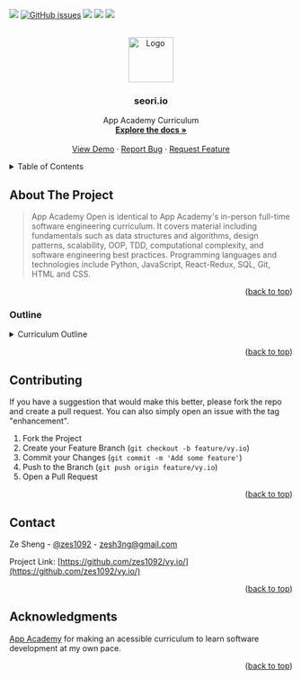 <div id="top"></div>

<!-- PROJECT SHIELDS -->
<!--
*** I'm using markdown "reference style" links for readability.
*** Reference links are enclosed in brackets [ ] instead of parentheses ( ).
*** See the bottom of this document for the declaration of the reference variables
*** for contributors-url, forks-url, etc. This is an optional, concise syntax you may use.
*** https://www.markdownguide.org/basic-syntax/#reference-style-links
-->

![](https://img.shields.io/badge/-zes1092-blueviolet) 
[![GitHub issues](https://img.shields.io/github/issues/zes1092/seori-project)](https://github.com/zes1092/seori-project/issues)
![](https://img.shields.io/github/forks/zes1092/seori.io)
![](https://img.shields.io/github/stars/zes1092/seori.io)
![](https://img.shields.io/github/license/zes1092/seori.io)

<!-- PROJECT LOGO -->
<br />
<div align="center">
  <a href="https://github.com/zes1092/archetypes.io/">
    <img src="https://scale.com/_next/image?url=%2Fstatic%2Fimg%2Findex%2Fdata-centric%2Fautomate.png&w=256&q=75" alt="Logo" width="80" height="80">
  </a>

  <h3 align="center">seori.io</h3>

  <p align="center">
    App Academy Curriculum 
    <br />
    <a href="https://github.com/zes1092/seori.io/blob/main/README.md"><strong>Explore the docs »</strong></a>
    <br />
    <br />
    <a href="https://github.com/zes1092/seori.io/">View Demo</a>
    ·
    <a href="https://github.com/zes1092/seori.io/issues">Report Bug</a>
    ·
    <a href="https://github.com/zes1092/seori.io/issues">Request Feature</a>
  </p>
</div>



<!-- TABLE OF CONTENTS -->
<details>
  <summary>Table of Contents</summary>
  <ol>
    <li>
      <a href="#about-the-project">About The Project</a>
      <ul>
        <li><a href="#outline">Outline</a></li>
      </ul>
    </li>
    <li><a href="#contributing">Contributing</a></li>
    <li><a href="#contact">Contact</a></li>
    <li><a href="#acknowledgments">Acknowledgments</a></li>
  </ol>
</details>



<!-- ABOUT THE PROJECT -->
## About The Project

<!-- ![breaux.io](https://scale.com/_next/image?url=%2Fstatic%2Fimg%2Findex%2Fdata-centric%2Fannotate.png&w=256&q=75)
[![Product Name Screen Shot][product-screenshot]](https://example.com) -->

> App Academy Open is identical to App Academy's in-person full-time software engineering curriculum. It covers material including fundamentals such as data structures and algorithms, design patterns, scalability, OOP, TDD, computational complexity, and software engineering best practices. Programming languages and technologies include Python, JavaScript, React-Redux, SQL, Git, HTML and CSS.

<!-- There are many great README templates available on GitHub; however, I didn't find one that really suited my needs so I created this enhanced one. I want to create a README template so amazing that it'll be the last one you ever need -- I think this is it.

Here's why:
* Your time should be focused on creating something amazing. A project that solves a problem and helps others
* You shouldn't be doing the same tasks over and over like creating a README from scratch
* You should implement DRY principles to the rest of your life :smile:

Of course, no one template will serve all projects since your needs may be different. So I'll be adding more in the near future. You may also suggest changes by forking this repo and creating a pull request or opening an issue. Thanks to all the people have contributed to expanding this template!

Use the `BLANK_README.md` to get started. -->

<p align="right">(<a href="#top">back to top</a>)</p>



### Outline

<!-- This section should list any major frameworks/libraries used to bootstrap your project. Leave any add-ons/plugins for the acknowledgements section. Here are a few examples. -->
<details>
<summary>Curriculum Outline</summary>
  <ol>
    <li>
      Web Devlopment Fundamentals 
      <ul>
        <li>Javascript Fundamentals</li>
        <li>Setting Up Your Environment I</li>
        <li>HTML & CSS Fundamentals</li>
        <li>HTML & CSS: Putting It All Together</li>
        <li>Setting Up Your Environment II</li>
        <li>Intermediate JavaScript</li>
      </ul>
    </li>
    <li>
      Javascript Fundamentals 
      <ul>
        <li>Introduction to Javascript</li>
        <li>Control Flow </li>
        <li>Intermediate Javascript</li>
        <li>Intermediate Arrays</li>
        <li>Advanced Arrays</li>
        <li>Additional Practices</li>
        <li>Advanced Array Methods</li>
      </ul>
    </li>
    <li>
        Intermediate Javascript
        <ul>
            <li>Local JavaScript</li>
            <li>Objects</li>
            <li>Callbacks</li>
            <li>Scope and Closures</li>
            <li>Recursion</li>
            <li>IIFEs and Recalls</li>
            <li>Asynchronicity</li>
        </ul>
      </li>
      <li>
        TDD and OOP
        <ul>
            <li> Basic Coding Principles</li>
            <li> Object-Oriented Programming</li>
            <li> Context in JavaScript</li>
            <li> TDD Basics</li>
            <li> Intermediate TDD</li>
        </ul>
      </li>
      <li>
        Data Structures and Algorithms
        <ul>
            <li>Code Performance</li>
            <li>Data Structures I</li>
            <li>Whiteboarding I</li>
            <li>Data Structures II</li>
            <li>Sorting</li>
            <li>Trees and Binary Search</li> 
            <li>Graphs</li>
            <li>Whiteboarding II</li> 
        </ul>
      </li>
      <li>
        HTML and CSS
        <ul>
            <li>CSS Fundamentals</li>
            <li>Intermediate CSS</li>
            <li>Advanced CSS</li>
        </ul>
      </li>
      <li>
        Servers, APIs, and Promises
        <ul>
            <li>HTTP Servers I</li>
            <li>HTTP Servers I</li>
            <li>Asynchronous JavaScript</li>
            <li>APIs</li>
            <li>Networks</li>
        </ul>
      </li>
      <li>
        Frontend Javascript
        <ul>
            <li>The Browser</li>
            <li>Working with the DOM</li>
            <li>Handling Events and Data</li>
            <li>Browser Storage</li>
            <li>Capstone Project</li>
        </ul>
      </li>
      <li>
        Express SQL
        <ul>
            <li>Express Basics</li>
            <li>Intermediate Express</li>
            <li>Express Capstone</li>
            <li>SQL Basics</li>
            <li>Intermediate SQL</li> 
            <li>SQL Capstone Project</li>
            <li>Advanced SQL Topics</li> 
        </ul>
      </li>
      <li>
        Express and Sequelize 
        <ul>
            <li>Sequelize Foundations</li>
            <li>Relationships in Sequelize</li>
            <li>Real World Sequelize Applications</li>
            <li>Express & SQL Capstone</li>
        </ul>
      </li>
      <li>
        Web Security and Authentication
        <ul>
            <li>Web Application Security</li>
            <li>Backend Authentication</li>
        </ul>
      </li>
      <li>
        React
        <ul>
            <li>React Basics</li>
            <li>React Hooks and Forms</li>
            <li>React Context and Jest</li>
            <li>Class Components</li>
        </ul>
      </li>
      <li>
        Python
        <ul>
            <li>Data Types</li>
            <li>Functions and Statements</li>
            <li>Structured Data I</li>
            <li>Structured Data II</li>
            <li>Object-Oriented Python</li>
            <li>Python Environment and Testing</li>
            <li>Python Capstone</li>
        </ul>
      </li>
      <li>
        Flask, SQLAlchemy, and Forms
        <ul>
            <li>Flask Basics</li>
            <li>SQLAlchemy Basics</li>
            <li>Migrations</li>
        </ul>
      </li>
      <li>
        Docker and Microservices
        <ul>
            <li>Docker Basics</li>
            <li>Docker Images</li>
            <li>Docker Compose</li>
            <li>Microservices Applied</li>
        </ul>
      </li>
  </ol>
</details>

<p align="right">(<a href="#top">back to top</a>)</p>



<!-- USAGE EXAMPLES -->
<!-- ## Usage

Use this space to show useful examples of how a project can be used. Additional screenshots, code examples and demos work well in this space. You may also link to more resources.

_For more examples, please refer to the [Documentation](https://example.com)_

<p align="right">(<a href="#top">back to top</a>)</p> -->



<!-- ROADMAP -->
<!-- ## Roadmap

- [x] Add Changelog
- [x] Add back to top links
- [ ] Add Additional Templates w/ Examples
- [ ] Add "components" document to easily copy & paste sections of the readme
- [ ] Multi-language Support
    - [ ] Chinese
    - [ ] Spanish

See the [open issues](https://github.com/othneildrew/Best-README-Template/issues) for a full list of proposed features (and known issues).

<p align="right">(<a href="#top">back to top</a>)</p> -->



<!-- CONTRIBUTING -->
## Contributing

If you have a suggestion that would make this better, please fork the repo and create a pull request. You can also simply open an issue with the tag "enhancement".

1. Fork the Project
2. Create your Feature Branch (`git checkout -b feature/vy.io`)
3. Commit your Changes (`git commit -m 'Add some feature'`)
4. Push to the Branch (`git push origin feature/vy.io`)
5. Open a Pull Request

<p align="right">(<a href="#top">back to top</a>)</p>



<!-- LICENSE -->
<!--
## License

Distributed under the MIT License. See `LICENSE.txt` for more information.

<p align="right">(<a href="#top">back to top</a>)</p>
-->



<!-- CONTACT -->
## Contact

Ze Sheng - [@zes1092](https://twitter.com/zes1092) - zesh3ng@gmail.com

Project Link: [https://github.com/zes1092/vy.io/](https://github.com/zes1092/vy.io/)

<p align="right">(<a href="#top">back to top</a>)</p>



 <!-- ACKNOWLEDGMENTS --> 
 ## Acknowledgments

[App Academy](https://my.appacademy.io/) for making an acessible curriculum to learn software development at my own pace. 

<p align="right">(<a href="#top">back to top</a>)</p>



<!-- MARKDOWN LINKS & IMAGES -->
<!-- https://www.markdownguide.org/basic-syntax/#reference-style-links -->
[contributors-shield]: https://img.shields.io/github/contributors/othneildrew/Best-README-Template.svg?style=for-the-badge
[contributors-url]: https://github.com/othneildrew/Best-README-Template/graphs/contributors
[forks-shield]: https://img.shields.io/github/forks/othneildrew/Best-README-Template.svg?style=for-the-badge
[forks-url]: https://github.com/othneildrew/Best-README-Template/network/members
[stars-shield]: https://img.shields.io/github/stars/othneildrew/Best-README-Template.svg?style=for-the-badge
[stars-url]: https://github.com/othneildrew/Best-README-Template/stargazers
[issues-shield]: https://img.shields.io/github/issues/othneildrew/Best-README-Template.svg?style=for-the-badge
[issues-url]: https://github.com/othneildrew/Best-README-Template/issues
[license-shield]: https://img.shields.io/github/license/othneildrew/Best-README-Template.svg?style=for-the-badge
[license-url]: https://github.com/othneildrew/Best-README-Template/blob/master/LICENSE.txt
[linkedin-shield]: https://img.shields.io/badge/-LinkedIn-black.svg?style=for-the-badge&logo=linkedin&colorB=555
[linkedin-url]: https://linkedin.com/in/othneildrew
[product-screenshot]: images/screenshot.png
